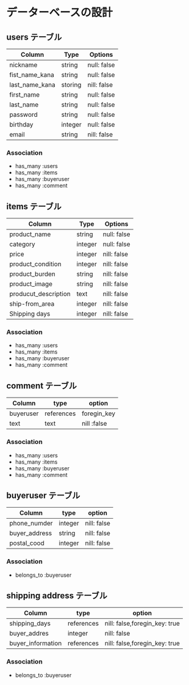 # データーベースの設計

## users テーブル

|   Column                  | Type  | Options   |
|---------------------------|-------|-----------|
|nickname                   |string |null: false|
|fist_name_kana             |string |null: false|
|last_name_kana             |storing|nill: false|
|first_name                 |string |null: false|
|last_name                  |string |null: false|
|password                   |string |null: false|
|birthday                   |integer|null: false|
|email                      |string |nill: false|

### Association
- has_many :users 
- has_many :items
- has_many :buyeruser
- has_many :comment

## items テーブル

|Column                |Type   |Options    |
|----------------------|-------|-----------|
|product_name          |string |null: false|
|category              |integer|null: false|
|price                 |integer|nill: false|
|product_condition     |integer|nill: false|
|product_burden        |string |nill: false|
|product_image         |string |nill: false|
|producut_description  |text   |nill: false|
|ship-from_area        |integer |nill: false|
|Shipping days         |integer|nill: false|

### Association
- has_many :users 
- has_many :items
- has_many :buyeruser
- has_many :comment

## comment テーブル

|Column   |type       |option     |
|---------|-----------|-----------|
|buyeruser|references |foregin_key|
|text     |text       |nill :false|

### Association
- has_many :users 
- has_many :items
- has_many :buyeruser
- has_many :comment

## buyeruser テーブル

|Column        |type   |option     |
|--------------|-------|-----------|
|phone_numder  |integer|nill: false|
|buyer_address |string |nill: false|
|postal_cood   |integer|nill: false|

### Association
- belongs_to :buyeruser

## shipping address テーブル

|Column            |type       |option                        |
|------------------|-----------|------------------------------|
|shipping_days     |references |nill: false,foregin_key: true |
|buyer_addres      |integer    |nill: false                  |
|buyer_information |references |nill: false,foregin_key: true |

### Association
- belongs_to :buyeruser


